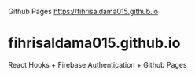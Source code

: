 Github Pages
https://fihrisaldama015.github.io

# fihrisaldama015.github.io
React Hooks + Firebase Authentication + Github Pages
